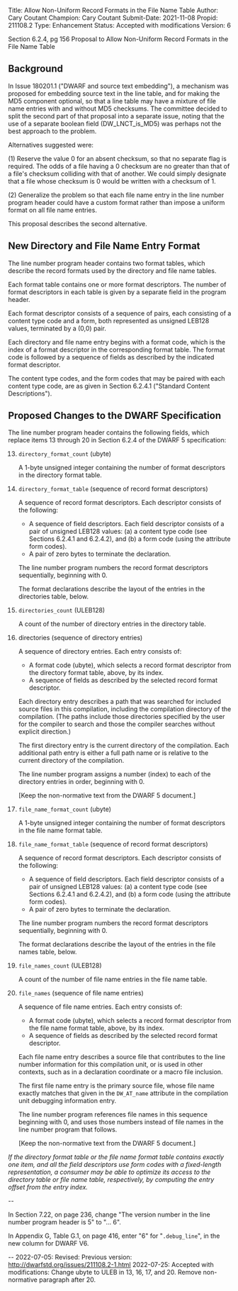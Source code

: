 Title:       Allow Non-Uniform Record Formats in the File Name Table
Author:      Cary Coutant
Champion:    Cary Coutant
Submit-Date: 2021-11-08
Propid:      211108.2
Type:        Enhancement
Status:      Accepted with modifications
Version:     6

Section 6.2.4, pg 156
Proposal to Allow Non-Uniform Record Formats in the File Name Table


Background
----------

In Issue 180201.1 ("DWARF and source text embedding"), a mechanism was
proposed for embedding source text in the line table, and for making the
MD5 component optional, so that a line table may have a mixture of file
name entries with and without MD5 checksums. The committee decided to
split the second part of that proposal into a separate issue, noting
that the use of a separate boolean field (DW_LNCT_is_MD5) was perhaps
not the best approach to the problem.

Alternatives suggested were:

(1) Reserve the value 0 for an absent checksum, so that no separate flag
is required. The odds of a file having a 0 checksum are no greater than
that of a file's checksum colliding with that of another. We could
simply designate that a file whose checksum is 0 would be written with a
checksum of 1.

(2) Generalize the problem so that each file name entry in the line
number program header could have a custom format rather than impose a
uniform format on all file name entries.

This proposal describes the second alternative.


New Directory and File Name Entry Format
----------------------------------------

The line number program header contains two format tables, which
describe the record formats used by the directory and file name tables.

Each format table contains one or more format descriptors. The number of
format descriptors in each table is given by a separate field in the
program header.

Each format descriptor consists of a sequence of pairs, each consisting
of a content type code and a form, both represented as unsigned LEB128
values, terminated by a (0,0) pair.

Each directory and file name entry begins with a format code, which is
the index of a format descriptor in the corresponding format table. The
format code is followed by a sequence of fields as described by the
indicated format descriptor.

The content type codes, and the form codes that may be paired with each
content type code, are as given in Section 6.2.4.1 ("Standard Content
Descriptions").


Proposed Changes to the DWARF Specification
-------------------------------------------

The line number program header contains the following fields, which
replace items 13 through 20 in Section 6.2.4 of the DWARF 5
specification:

13. `directory_format_count` (ubyte)

    A 1-byte unsigned integer containing the number of format
    descriptors in the directory format table.

14. `directory_format_table` (sequence of record format descriptors)

    A sequence of record format descriptors. Each descriptor consists
    of the following:

    * A sequence of field descriptors. Each field descriptor consists
      of a pair of unsigned LEB128 values: (a) a content type code (see
      Sections 6.2.4.1 and 6.2.4.2), and (b) a form code (using the
      attribute form codes).
    * A pair of zero bytes to terminate the declaration.

    The line number program numbers the record format descriptors
    sequentially, beginning with 0.

    The format declarations describe the layout of the entries
    in the directories table, below.

15. `directories_count` (ULEB128)

    A count of the number of directory entries in the directory table.

16. directories (sequence of directory entries)

    A sequence of directory entries. Each entry consists of:

    * A format code (ubyte), which selects a record format descriptor
      from the directory format table, above, by its index.
    * A sequence of fields as described by the selected record format
      descriptor.

    Each directory entry describes a path that was searched for included
    source files in this compilation, including the compilation
    directory of the compilation. (The paths include those directories
    specified by the user for the compiler to search and those the
    compiler searches without explicit direction.)

    The first directory entry is the current directory of the
    compilation. Each additional path entry is either a full path name
    or is relative to the current directory of the compilation.

    The line number program assigns a number (index) to each of the
    directory entries in order, beginning with 0.

    [Keep the non-normative text from the DWARF 5 document.]

17. `file_name_format_count` (ubyte)

    A 1-byte unsigned integer containing the number of format
    descriptors in the file name format table.

18. `file_name_format_table` (sequence of record format descriptors)

    A sequence of record format descriptors. Each descriptor consists
    of the following:

    * A sequence of field descriptors. Each field descriptor consists
      of a pair of unsigned LEB128 values: (a) a content type code (see
      Sections 6.2.4.1 and 6.2.4.2), and (b) a form code (using the
      attribute form codes).
    * A pair of zero bytes to terminate the declaration.

    The line number program numbers the record format descriptors
    sequentially, beginning with 0.

    The format declarations describe the layout of the entries
    in the file names table, below.

19. `file_names_count` (ULEB128)

    A count of the number of file name entries in the file name table.

20. `file_names` (sequence of file name entries)

    A sequence of file name entries. Each entry consists of:

    * A format code (ubyte), which selects a record format descriptor
      from the file name format table, above, by its index.
    * A sequence of fields as described by the selected record format
      descriptor.

    Each file name entry describes a source file that contributes to the
    line number information for this compilation unit, or is used in
    other contexts, such as in a declaration coordinate or a macro file
    inclusion.

    The first file name entry is the primary source file, whose file
    name exactly matches that given in the `DW_AT_name` attribute in the
    compilation unit debugging information entry.

    The line number program references file names in this sequence
    beginning with 0, and uses those numbers instead of file names in
    the line number program that follows.

    [Keep the non-normative text from the DWARF 5 document.]

*If the directory format table or the file name format table contains
exactly one item, and all the field descriptors use form codes with a
fixed-length representation, a consumer may be able to optimize its
access to the directory table or file name table, respectively, by
computing the entry offset from the entry index.*

--

In Section 7.22, on page 236, change "The version number in the line
number program header is 5" to "... 6".

In Appendix G, Table G.1, on page 416, enter "6" for "`.debug_line`", in
the new column for DWARF V6.

--
2022-07-05:  Revised: Previous version: http://dwarfstd.org/issues/211108.2-1.html
2022-07-25:  Accepted with modifications:
    Change ubyte to ULEB in 13, 16, 17, and 20.
    Remove non-normative paragraph after 20.  
